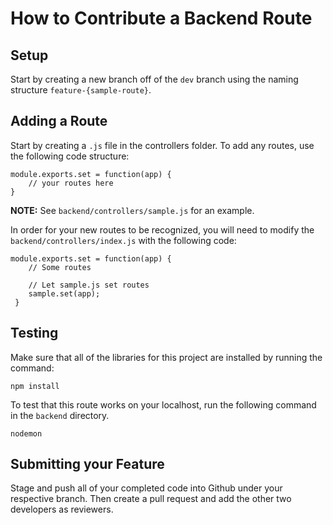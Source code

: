 # How to Contribute a Backend Route

## Setup

Start by creating a new branch off of the `dev` branch using the naming structure `feature-{sample-route}`. 

## Adding a Route

Start by creating a `.js` file in the controllers folder. To add any routes, use the following code structure:
```
module.exports.set = function(app) {
    // your routes here
}
```
**NOTE:** See `backend/controllers/sample.js` for an example.

In order for your new routes to be recognized, you will need to modify the `backend/controllers/index.js` with the following code:
```
module.exports.set = function(app) {
    // Some routes

    // Let sample.js set routes
    sample.set(app);
 }
```

## Testing
Make sure that all of the libraries for this project are installed by running the command:
```
npm install
```

To test that this route works on your localhost, run the following command in the `backend` directory.
```
nodemon
```

## Submitting your Feature
Stage and push all of your completed code into Github under your respective branch. Then create a pull request and add the other two developers as reviewers.